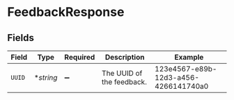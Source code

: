 # FeedbackResponse


## Fields

| Field                                | Type                                 | Required                             | Description                          | Example                              |
| ------------------------------------ | ------------------------------------ | ------------------------------------ | ------------------------------------ | ------------------------------------ |
| `UUID`                               | **string*                            | :heavy_minus_sign:                   | The UUID of the feedback.            | 123e4567-e89b-12d3-a456-4266141740a0 |